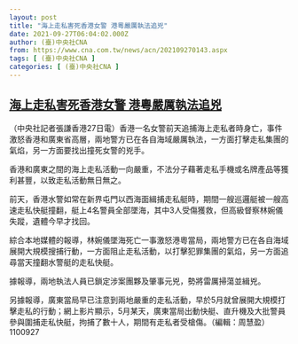 ```yaml
---
layout: post
title: "海上走私害死香港女警 港粵嚴厲執法追兇"
date: 2021-09-27T06:04:02.000Z
author: (臺)中央社CNA
from: https://www.cna.com.tw/news/acn/202109270143.aspx
tags: [ (臺)中央社CNA ]
categories: [ (臺)中央社CNA ]
---
```

<!--1632722642000-->
[海上走私害死香港女警 港粵嚴厲執法追兇](https://www.cna.com.tw/news/acn/202109270143.aspx)
------

<div>
<div></div><div><p>（中央社記者張謙香港27日電）香港一名女警前天追捕海上走私者時身亡，事件激怒香港和廣東省高層，兩地警方已在各自海域嚴厲執法，一方面打擊走私集團的氣焰，另一方面要找出撞死女警的兇手。</p><p>香港和廣東之間的海上走私活動一向嚴重，不法分子藉著走私手機或名牌產品等獲利甚豐，以致走私活動無日無之。</p><p>前天，香港水警如常在新界屯門以西海面緝捕走私艇時，期間一艘巡邏艇被一艘高速走私快艇撞翻，艇上4名警員全部墜海，其中3人受傷獲救，但高級督察林婉儀失蹤，遺體今早才找回。</p><p>綜合本地媒體的報導，林婉儀墜海死亡一事激怒港粵當局，兩地警方已在各自海域展開大規模搜捕行動，一方面阻止走私活動，以打擊犯罪集團的氣焰，另一方面追尋當天撞翻水警艇的走私快艇。</p><p>據報導，兩地執法人員已鎖定涉案團夥及肇事元兇，勢將雷厲掃蕩並緝兇。</p><p>另據報導，廣東當局早已注意到兩地嚴重的走私活動，早於5月就曾展開大規模打擊走私的行動；網上影片顯示，5月某天，廣東當局出動快艇、直升機及大批警員參與圍捕走私快艇，拘捕了數十人，期間有走私者受槍傷。（編輯：周慧盈）1100927</p></div>
</div>
